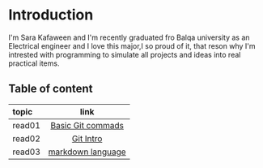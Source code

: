 # Introduction

I'm Sara Kafaween and I'm recently graduated fro Balqa university as an Electrical engineer and I love this major,I so proud of it, that reson why I'm intrested with programming to simulate all projects and ideas into real practical items.


## Table of content

topic | link |
:----- | :----: | 
read01   | [Basic Git commads](https://sarakafaween.github.io/reading-note/read01) |
read02  | [Git Intro](https://sarakafaween.github.io/reading-note/reado2)  |
read03   | [markdown language](https://sarakafaween.github.io/reading-note/read03) |

